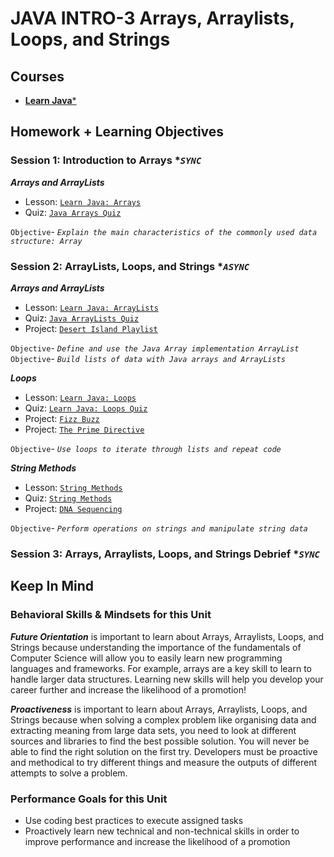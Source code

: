 # JAVA INTRO-3 Arrays, Arraylists, Loops, and Strings

## Courses

- [**Learn Java***](https://www.codecademy.com/learn/learn-java)

## Homework + Learning Objectives

### Session 1: Introduction to Arrays **`SYNC`*

***Arrays and ArrayLists***

- Lesson: [`Learn Java: Arrays`](https://www.codecademy.com/courses/learn-java/lessons/learn-java-arrays/resume)
- Quiz: [`Java Arrays Quiz`](https://www.codecademy.com/courses/learn-java/quizzes/java-arrays-quiz)

`Objective`- *`Explain the main characteristics of the commonly used data structure: Array`*

### Session 2: ArrayLists, Loops, and Strings **`ASYNC`*

***Arrays and ArrayLists***

- Lesson: [`Learn Java: ArrayLists`](https://www.codecademy.com/courses/learn-java/lessons/learn-java-arraylists/resume)
- Quiz: [`Java ArrayLists Quiz`](https://www.codecademy.com/courses/learn-java/quizzes/java-arraylist-quiz)
- Project: [`Desert Island Playlist`](https://www.codecademy.com/courses/learn-java/projects/java-desert-island-playlist)

`Objective`- *`Define and use the Java Array implementation ArrayList`*
`Objective`- *`Build lists of data with Java arrays and ArrayLists`*

***Loops***

- Lesson: [`Learn Java: Loops`](https://www.codecademy.com/courses/learn-java/lessons/learn-java-loops/resume)
- Quiz: [`Learn Java: Loops Quiz`](https://www.codecademy.com/courses/learn-java/quizzes/java-loops-quiz)
- Project: [`Fizz Buzz`](https://www.codecademy.com/courses/learn-java/projects/java-fizzbuzz)
- Project: [`The Prime Directive`](https://www.codecademy.com/courses/learn-java/projects/java-prime-directive)

`Objective`- *`Use loops to iterate through lists and repeat code`*

***String Methods***

- Lesson: [`String Methods`](https://www.codecademy.com/courses/learn-java/lessons/java-string-methods/resume)
- Quiz: [`String Methods`](https://www.codecademy.com/courses/learn-java/quizzes/java-string-methods-quiz)
- Project: [`DNA Sequencing`](https://www.codecademy.com/courses/learn-java/projects/java-dna-sequencing)

`Objective`- *`Perform operations on strings and manipulate string data`*

### Session 3: Arrays, Arraylists, Loops, and Strings Debrief **`SYNC`*

## Keep In Mind

### Behavioral Skills & Mindsets for this Unit

***Future Orientation*** is important to learn about Arrays, Arraylists, Loops, and Strings because understanding the importance of the fundamentals of Computer Science will allow you to easily learn new programming languages and frameworks. For example, arrays are a key skill to learn to handle larger data structures. Learning new skills will help you develop your career further and increase the likelihood of a promotion!

***Proactiveness*** is important to learn about Arrays, Arraylists, Loops, and Strings because when solving a complex problem like organising data and extracting meaning from large data sets, you need to look at different sources and libraries to find the best possible solution. You will never be able to find the right solution on the first try. Developers must be proactive and methodical to try different things and measure the outputs of different attempts to solve a problem.

### Performance Goals for this Unit

- Use coding best practices to execute assigned tasks
- Proactively learn new technical and non-technical skills in order to improve performance and increase the likelihood of a promotion
